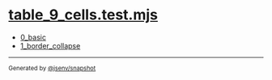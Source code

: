 # [table_9_cells.test.mjs](../table_9_cells.test.mjs)


- [0_basic](0_basic/0_basic.md)
- [1_border_collapse](1_border_collapse/1_border_collapse.md)

---

<sub>
  Generated by <a href="https://github.com/jsenv/core/tree/main/packages/independent/snapshot">@jsenv/snapshot</a>
</sub>
